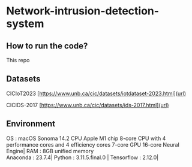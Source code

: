 # Network-intrusion-detection-system


## How to run the code?
This repo

## Datasets
CICIoT2023  [https://www.unb.ca/cic/datasets/iotdataset-2023.html](url)

CICIDS-2017  [https://www.unb.ca/cic/datasets/ids-2017.html](url)


## Environment
OS          :  macOS Sonoma 14.2 CPU Apple M1 chip 8-core CPU with 4 performance cores and 4 efficiency cores 7-core GPU 16-core Neural Engine|
RAM         : 8GB unified memory \
Anaconda    : 23.7.4|
Python      : 3.11.5.final.0 |
Tensorflow  : 2.12.0|
